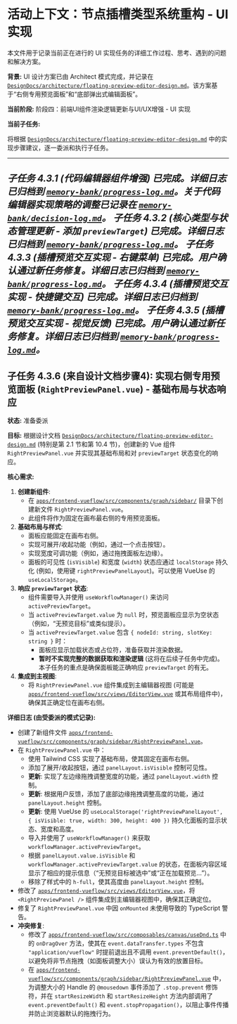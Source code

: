 # 活动上下文：节点插槽类型系统重构 - UI 实现

本文件用于记录当前正在进行的 UI 实现任务的详细工作过程、思考、遇到的问题和解决方案。

**背景:**
UI 设计方案已由 Architect 模式完成，并记录在 [`DesignDocs/architecture/floating-preview-editor-design.md`](./DesignDocs/architecture/floating-preview-editor-design.md)。该方案基于“右侧专用预览面板”和“底部弹出式编辑面板”。

**当前阶段:** 阶段四：前端UI组件渲染逻辑更新与UI/UX增强 - UI 实现

**当前子任务:**

将根据 [`DesignDocs/architecture/floating-preview-editor-design.md`](./DesignDocs/architecture/floating-preview-editor-design.md) 中的实现步骤建议，逐一委派和执行子任务。

---
*子任务 4.3.1 (代码编辑器组件增强) 已完成。详细日志已归档到 [`memory-bank/progress-log.md`](./memory-bank/progress-log.md)。关于代码编辑器实现策略的调整已记录在 [`memory-bank/decision-log.md`](./memory-bank/decision-log.md)。*
*子任务 4.3.2 (核心类型与状态管理更新 - 添加 `previewTarget`) 已完成。详细日志已归档到 [`memory-bank/progress-log.md`](./memory-bank/progress-log.md)。*
*子任务 4.3.3 (插槽预览交互实现 - 右键菜单) 已完成。用户确认通过新任务修复。详细日志已归档到 [`memory-bank/progress-log.md`](./memory-bank/progress-log.md)。*
*子任务 4.3.4 (插槽预览交互实现 - 快捷键交互) 已完成。详细日志已归档到 [`memory-bank/progress-log.md`](./memory-bank/progress-log.md)。*
*子任务 4.3.5 (插槽预览交互实现 - 视觉反馈) 已完成。用户确认通过新任务修复。详细日志已归档到 [`memory-bank/progress-log.md`](./memory-bank/progress-log.md)。*
---

## 子任务 4.3.6 (来自设计文档步骤4): 实现右侧专用预览面板 (`RightPreviewPanel.vue`) - 基础布局与状态响应

**状态:** 准备委派

**目标:**
根据设计文档 [`DesignDocs/architecture/floating-preview-editor-design.md`](./DesignDocs/architecture/floating-preview-editor-design.md) (特别是第 2.1 节和第 10.4 节)，创建新的 Vue 组件 `RightPreviewPanel.vue` 并实现其基础布局和对 `previewTarget` 状态变化的响应。

**核心需求:**
1.  **创建新组件**:
    *   在 [`apps/frontend-vueflow/src/components/graph/sidebar/`](../apps/frontend-vueflow/src/components/graph/sidebar/) 目录下创建新文件 `RightPreviewPanel.vue`。
    *   此组件将作为固定在画布最右侧的专用预览面板。
2.  **基础布局与样式**:
    *   面板应能固定在画布右侧。
    *   实现可展开/收起功能（例如，通过一个点击按钮）。
    *   实现宽度可调功能（例如，通过拖拽面板左边缘）。
    *   面板的可见性 (`isVisible`) 和宽度 (`width`) 状态应通过 `localStorage` 持久化 (例如，使用键 `rightPreviewPanelLayout`)。可以使用 VueUse 的 `useLocalStorage`。
3.  **响应 `previewTarget` 状态**:
    *   组件需要导入并使用 `useWorkflowManager()` 来访问 `activePreviewTarget`。
    *   当 `activePreviewTarget.value` 为 `null` 时，预览面板应显示为空状态（例如，“无预览目标”或类似提示）。
    *   当 `activePreviewTarget.value` 包含 `{ nodeId: string, slotKey: string }` 时：
        *   面板应显示加载状态或占位符，准备获取并渲染数据。
        *   **暂时不实现完整的数据获取和渲染逻辑** (这将在后续子任务中完成)。本子任务的重点是确保面板能正确响应 `previewTarget` 的有无。
4.  **集成到主视图**:
    *   将 `RightPreviewPanel.vue` 组件集成到主编辑器视图 (可能是 [`apps/frontend-vueflow/src/views/EditorView.vue`](../apps/frontend-vueflow/src/views/EditorView.vue) 或其布局组件中)，确保其正确定位在画布右侧。

**详细日志 (由受委派的模式记录):**
- 创建了新组件文件 [`apps/frontend-vueflow/src/components/graph/sidebar/RightPreviewPanel.vue`](../apps/frontend-vueflow/src/components/graph/sidebar/RightPreviewPanel.vue)。
- 在 `RightPreviewPanel.vue` 中：
    - 使用 Tailwind CSS 实现了基础布局，使其固定在画布右侧。
    - 添加了展开/收起按钮，通过 `panelLayout.isVisible` 控制可见性。
    - **更新**: 实现了左边缘拖拽调整宽度的功能，通过 `panelLayout.width` 控制。
    - **更新**: 根据用户反馈，添加了底部边缘拖拽调整高度的功能，通过 `panelLayout.height` 控制。
    - **更新**: 使用 VueUse 的 `useLocalStorage('rightPreviewPanelLayout', { isVisible: true, width: 300, height: 400 })` 持久化面板的显示状态、宽度和高度。
    - 导入并使用了 `useWorkflowManager()` 来获取 `workflowManager.activePreviewTarget`。
    - 根据 `panelLayout.value.isVisible` 和 `workflowManager.activePreviewTarget.value` 的状态，在面板内容区域显示了相应的提示信息（“无预览目标被选中”或“正在加载预览...”）。
    - 移除了样式中的 `h-full`，使其高度由 `panelLayout.height` 控制。
- 修改了 [`apps/frontend-vueflow/src/views/EditorView.vue`](../apps/frontend-vueflow/src/views/EditorView.vue)，将 `<RightPreviewPanel />` 组件集成到主编辑器视图中，确保其正确定位。
- 修复了 `RightPreviewPanel.vue` 中因 `onMounted` 未使用导致的 TypeScript 警告。
- **冲突修复**:
    - 修改了 [`apps/frontend-vueflow/src/composables/canvas/useDnd.ts`](../apps/frontend-vueflow/src/composables/canvas/useDnd.ts) 中的 `onDragOver` 方法，使其在 `event.dataTransfer.types` 不包含 `"application/vueflow"` 时提前退出且不调用 `event.preventDefault()`，以避免将非节点拖拽（如面板调整大小）误认为有效的放置目标。
    - 在 [`apps/frontend-vueflow/src/components/graph/sidebar/RightPreviewPanel.vue`](../apps/frontend-vueflow/src/components/graph/sidebar/RightPreviewPanel.vue) 中，为调整大小的 Handle 的 `@mousedown` 事件添加了 `.stop.prevent` 修饰符，并在 `startResizeWidth` 和 `startResizeHeight` 方法内部调用了 `event.preventDefault()` 和 `event.stopPropagation()`，以阻止事件传播并防止浏览器默认的拖拽行为。